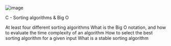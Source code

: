 ![image](https://github.com/user-attachments/assets/4a6c8f56-cc1c-4515-baf9-fece464da51d)


C - Sorting algorithms & Big O

At least four different sorting algorithms
What is the Big O notation, and how to evaluate the time complexity of an algorithm
How to select the best sorting algorithm for a given input
What is a stable sorting algorithm

